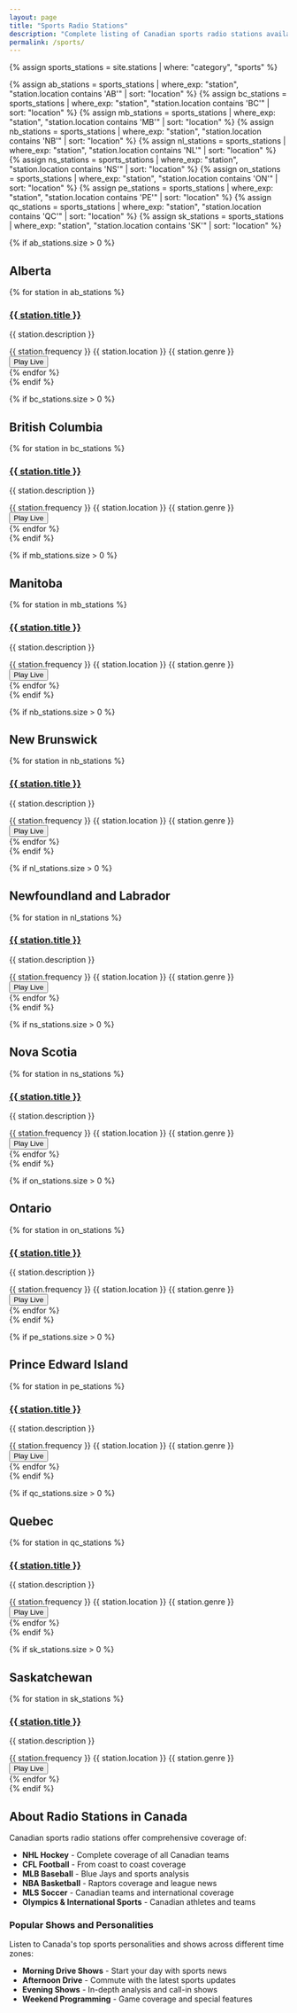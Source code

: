 ```yaml
---
layout: page
title: "Sports Radio Stations"
description: "Complete listing of Canadian sports radio stations available for streaming on FreeFanRadio.ca"
permalink: /sports/
---
```


<!-- Group stations by province -->
{% assign sports_stations = site.stations | where: "category", "sports" %}

<!-- Create arrays for each province -->
{% assign ab_stations = sports_stations | where_exp: "station", "station.location contains 'AB'" | sort: "location" %}
{% assign bc_stations = sports_stations | where_exp: "station", "station.location contains 'BC'" | sort: "location" %}
{% assign mb_stations = sports_stations | where_exp: "station", "station.location contains 'MB'" | sort: "location" %}
{% assign nb_stations = sports_stations | where_exp: "station", "station.location contains 'NB'" | sort: "location" %}
{% assign nl_stations = sports_stations | where_exp: "station", "station.location contains 'NL'" | sort: "location" %}
{% assign ns_stations = sports_stations | where_exp: "station", "station.location contains 'NS'" | sort: "location" %}
{% assign on_stations = sports_stations | where_exp: "station", "station.location contains 'ON'" | sort: "location" %}
{% assign pe_stations = sports_stations | where_exp: "station", "station.location contains 'PE'" | sort: "location" %}
{% assign qc_stations = sports_stations | where_exp: "station", "station.location contains 'QC'" | sort: "location" %}
{% assign sk_stations = sports_stations | where_exp: "station", "station.location contains 'SK'" | sort: "location" %}

<!-- Display Alberta stations -->
{% if ab_stations.size > 0 %}
<div class="province-section">
    <h2 class="province-header">Alberta</h2>
    <div class="stations-grid">
        {% for station in ab_stations %}
        <div class="station-card">
            <div class="station-header">
                <div class="station-info">
                    <h3><a href="{{ station.url }}">{{ station.title }}</a></h3>
                    <p>{{ station.description }}</p>
                    <div class="station-meta">
                        <span class="frequency">{{ station.frequency }}</span>
                        <span class="location">{{ station.location }}</span>
                        <span class="genre">{{ station.genre }}</span>
                    </div>
                </div>
                <div class="station-actions">
                    <button class="play-station-btn" data-stream="{{ station.stream_url }}" data-name="{{ station.title }}">
                        <i class="fas fa-play"></i>
                        Play Live
                    </button>
                </div>
            </div>
        </div>
        {% endfor %}
    </div>
</div>
{% endif %}

<!-- Display British Columbia stations -->
{% if bc_stations.size > 0 %}
<div class="province-section">
    <h2 class="province-header">British Columbia</h2>
    <div class="stations-grid">
        {% for station in bc_stations %}
        <div class="station-card">
            <div class="station-header">
                <div class="station-info">
                    <h3><a href="{{ station.url }}">{{ station.title }}</a></h3>
                    <p>{{ station.description }}</p>
                    <div class="station-meta">
                        <span class="frequency">{{ station.frequency }}</span>
                        <span class="location">{{ station.location }}</span>
                        <span class="genre">{{ station.genre }}</span>
                    </div>
                </div>
                <div class="station-actions">
                    <button class="play-station-btn" data-stream="{{ station.stream_url }}" data-name="{{ station.title }}">
                        <i class="fas fa-play"></i>
                        Play Live
                    </button>
                </div>
            </div>
        </div>
        {% endfor %}
    </div>
</div>
{% endif %}

<!-- Display Manitoba stations -->
{% if mb_stations.size > 0 %}
<div class="province-section">
    <h2 class="province-header">Manitoba</h2>
    <div class="stations-grid">
        {% for station in mb_stations %}
        <div class="station-card">
            <div class="station-header">
                <div class="station-info">
                    <h3><a href="{{ station.url }}">{{ station.title }}</a></h3>
                    <p>{{ station.description }}</p>
                    <div class="station-meta">
                        <span class="frequency">{{ station.frequency }}</span>
                        <span class="location">{{ station.location }}</span>
                        <span class="genre">{{ station.genre }}</span>
                    </div>
                </div>
                <div class="station-actions">
                    <button class="play-station-btn" data-stream="{{ station.stream_url }}" data-name="{{ station.title }}">
                        <i class="fas fa-play"></i>
                        Play Live
                    </button>
                </div>
            </div>
        </div>
        {% endfor %}
    </div>
</div>
{% endif %}

<!-- Display New Brunswick stations -->
{% if nb_stations.size > 0 %}
<div class="province-section">
    <h2 class="province-header">New Brunswick</h2>
    <div class="stations-grid">
        {% for station in nb_stations %}
        <div class="station-card">
            <div class="station-header">
                <div class="station-info">
                    <h3><a href="{{ station.url }}">{{ station.title }}</a></h3>
                    <p>{{ station.description }}</p>
                    <div class="station-meta">
                        <span class="frequency">{{ station.frequency }}</span>
                        <span class="location">{{ station.location }}</span>
                        <span class="genre">{{ station.genre }}</span>
                    </div>
                </div>
                <div class="station-actions">
                    <button class="play-station-btn" data-stream="{{ station.stream_url }}" data-name="{{ station.title }}">
                        <i class="fas fa-play"></i>
                        Play Live
                    </button>
                </div>
            </div>
        </div>
        {% endfor %}
    </div>
</div>
{% endif %}

<!-- Display Newfoundland and Labrador stations -->
{% if nl_stations.size > 0 %}
<div class="province-section">
    <h2 class="province-header">Newfoundland and Labrador</h2>
    <div class="stations-grid">
        {% for station in nl_stations %}
        <div class="station-card">
            <div class="station-header">
                <div class="station-info">
                    <h3><a href="{{ station.url }}">{{ station.title }}</a></h3>
                    <p>{{ station.description }}</p>
                    <div class="station-meta">
                        <span class="frequency">{{ station.frequency }}</span>
                        <span class="location">{{ station.location }}</span>
                        <span class="genre">{{ station.genre }}</span>
                    </div>
                </div>
                <div class="station-actions">
                    <button class="play-station-btn" data-stream="{{ station.stream_url }}" data-name="{{ station.title }}">
                        <i class="fas fa-play"></i>
                        Play Live
                    </button>
                </div>
            </div>
        </div>
        {% endfor %}
    </div>
</div>
{% endif %}

<!-- Display Nova Scotia stations -->
{% if ns_stations.size > 0 %}
<div class="province-section">
    <h2 class="province-header">Nova Scotia</h2>
    <div class="stations-grid">
        {% for station in ns_stations %}
        <div class="station-card">
            <div class="station-header">
                <div class="station-info">
                    <h3><a href="{{ station.url }}">{{ station.title }}</a></h3>
                    <p>{{ station.description }}</p>
                    <div class="station-meta">
                        <span class="frequency">{{ station.frequency }}</span>
                        <span class="location">{{ station.location }}</span>
                        <span class="genre">{{ station.genre }}</span>
                    </div>
                </div>
                <div class="station-actions">
                    <button class="play-station-btn" data-stream="{{ station.stream_url }}" data-name="{{ station.title }}">
                        <i class="fas fa-play"></i>
                        Play Live
                    </button>
                </div>
            </div>
        </div>
        {% endfor %}
    </div>
</div>
{% endif %}

<!-- Display Ontario stations -->
{% if on_stations.size > 0 %}
<div class="province-section">
    <h2 class="province-header">Ontario</h2>
    <div class="stations-grid">
        {% for station in on_stations %}
        <div class="station-card">
            <div class="station-header">
                <div class="station-info">
                    <h3><a href="{{ station.url }}">{{ station.title }}</a></h3>
                    <p>{{ station.description }}</p>
                    <div class="station-meta">
                        <span class="frequency">{{ station.frequency }}</span>
                        <span class="location">{{ station.location }}</span>
                        <span class="genre">{{ station.genre }}</span>
                    </div>
                </div>
                <div class="station-actions">
                    <button class="play-station-btn" data-stream="{{ station.stream_url }}" data-name="{{ station.title }}">
                        <i class="fas fa-play"></i>
                        Play Live
                    </button>
                </div>
            </div>
        </div>
        {% endfor %}
    </div>
</div>
{% endif %}

<!-- Display Prince Edward Island stations -->
{% if pe_stations.size > 0 %}
<div class="province-section">
    <h2 class="province-header">Prince Edward Island</h2>
    <div class="stations-grid">
        {% for station in pe_stations %}
        <div class="station-card">
            <div class="station-header">
                <div class="station-info">
                    <h3><a href="{{ station.url }}">{{ station.title }}</a></h3>
                    <p>{{ station.description }}</p>
                    <div class="station-meta">
                        <span class="frequency">{{ station.frequency }}</span>
                        <span class="location">{{ station.location }}</span>
                        <span class="genre">{{ station.genre }}</span>
                    </div>
                </div>
                <div class="station-actions">
                    <button class="play-station-btn" data-stream="{{ station.stream_url }}" data-name="{{ station.title }}">
                        <i class="fas fa-play"></i>
                        Play Live
                    </button>
                </div>
            </div>
        </div>
        {% endfor %}
    </div>
</div>
{% endif %}

<!-- Display Quebec stations -->
{% if qc_stations.size > 0 %}
<div class="province-section">
    <h2 class="province-header">Quebec</h2>
    <div class="stations-grid">
        {% for station in qc_stations %}
        <div class="station-card">
            <div class="station-header">
                <div class="station-info">
                    <h3><a href="{{ station.url }}">{{ station.title }}</a></h3>
                    <p>{{ station.description }}</p>
                    <div class="station-meta">
                        <span class="frequency">{{ station.frequency }}</span>
                        <span class="location">{{ station.location }}</span>
                        <span class="genre">{{ station.genre }}</span>
                    </div>
                </div>
                <div class="station-actions">
                    <button class="play-station-btn" data-stream="{{ station.stream_url }}" data-name="{{ station.title }}">
                        <i class="fas fa-play"></i>
                        Play Live
                    </button>
                </div>
            </div>
        </div>
        {% endfor %}
    </div>
</div>
{% endif %}

<!-- Display Saskatchewan stations -->
{% if sk_stations.size > 0 %}
<div class="province-section">
    <h2 class="province-header">Saskatchewan</h2>
    <div class="stations-grid">
        {% for station in sk_stations %}
        <div class="station-card">
            <div class="station-header">
                <div class="station-info">
                    <h3><a href="{{ station.url }}">{{ station.title }}</a></h3>
                    <p>{{ station.description }}</p>
                    <div class="station-meta">
                        <span class="frequency">{{ station.frequency }}</span>
                        <span class="location">{{ station.location }}</span>
                        <span class="genre">{{ station.genre }}</span>
                    </div>
                </div>
                <div class="station-actions">
                    <button class="play-station-btn" data-stream="{{ station.stream_url }}" data-name="{{ station.title }}">
                        <i class="fas fa-play"></i>
                        Play Live
                    </button>
                </div>
            </div>
        </div>
        {% endfor %}
    </div>
</div>
{% endif %}

<!-- Google Ad -->
<div class="ad-container">
    <ins class="adsbygoogle"
         style="display:block"
         data-ad-client="{{ site.google_adsense_id }}"
         data-ad-slot="1111111111"
         data-ad-format="auto"
         data-full-width-responsive="true"></ins>
    <script>
         (adsbygoogle = window.adsbygoogle || []).push({});
    </script>
</div>

## About Radio Stations in Canada

Canadian sports radio stations offer comprehensive coverage of:

- **NHL Hockey** - Complete coverage of all Canadian teams
- **CFL Football** - From coast to coast coverage
- **MLB Baseball** - Blue Jays and sports analysis
- **NBA Basketball** - Raptors coverage and league news
- **MLS Soccer** - Canadian teams and international coverage
- **Olympics & International Sports** - Canadian athletes and teams

### Popular Shows and Personalities

Listen to Canada's top sports personalities and shows across different time zones:

- **Morning Drive Shows** - Start your day with sports news
- **Afternoon Drive** - Commute with the latest sports updates
- **Evening Shows** - In-depth analysis and call-in shows
- **Weekend Programming** - Game coverage and special features
